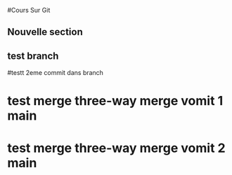 #Cours Sur Git

## Nouvelle section
## test branch
#testt 2eme commit dans branch
# test merge three-way merge vomit 1 main
# test merge three-way merge vomit 2 main